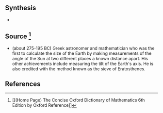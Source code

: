 ## Synthesis
- 
## Source [^1]
- (about 275-195 BC) Greek astronomer and mathematician who was the first to calculate the size of the Earth by making measurements of the angle of the Sun at two different places a known distance apart. His other achievements include measuring the tilt of the Earth's axis. He is also credited with the method known as the sieve of Eratosthenes.
## References

[^1]: [[(Home Page) The Concise Oxford Dictionary of Mathematics 6th Edition by Oxford Reference]]